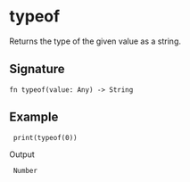 # typeof

Returns the type of the given value as a string.

## Signature

```nogscript
fn typeof(value: Any) -> String
```

## Example

```nogscript
 print(typeof(0))
```

Output 

```nogscript
 Number
```

